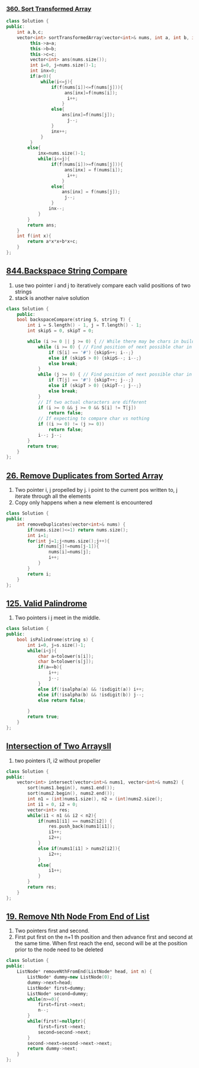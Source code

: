 ### [360. Sort Transformed Array](https://leetcode.com/problems/sort-transformed-array/)
```c++
class Solution {
public:
    int a,b,c;
    vector<int> sortTransformedArray(vector<int>& nums, int a, int b, int c) {
         this->a=a;
         this->b=b;
         this->c=c;
         vector<int> ans(nums.size());
         int i=0, j=nums.size()-1;
         int inx=0;
         if(a<0){
             while(i<=j){
                 if(f(nums[i])<=f(nums[j])){
                      ans[inx]=f(nums[i]);
                       i++;
                     }
                 else{
                     ans[inx]=f(nums[j]);
                       j--;
                 }
                 inx++;
             }
         }
        else{
            inx=nums.size()-1;
            while(i<=j){
                 if(f(nums[i])>=f(nums[j])){
                      ans[inx] = f(nums[i]);
                       i++;
                     }
                 else{
                     ans[inx] = f(nums[j]);
                      j--;
                 }
                inx--;
            }
        }
        return ans;    
    }
    int f(int x){
        return a*x*x+b*x+c;
    }
};
```

## [844.Backspace String Compare](https://leetcode.com/problems/backspace-string-compare/)
1. use two pointer i and j to iteratively compare each valid positions of two strings
2. stack is another naive solution

```c++
class Solution {
    public:
    bool backspaceCompare(string S, string T) {
        int i = S.length() - 1, j = T.length() - 1;
        int skipS = 0, skipT = 0;

        while (i >= 0 || j >= 0) { // While there may be chars in build(S) or build (T)
            while (i >= 0) { // Find position of next possible char in build(S)
                if (S[i] == '#') {skipS++; i--;}
                else if (skipS > 0) {skipS--; i--;}
                else break;
            }
            while (j >= 0) { // Find position of next possible char in build(T)
                if (T[j] == '#') {skipT++; j--;}
                else if (skipT > 0) {skipT--; j--;}
                else break;
            }
            // If two actual characters are different
            if (i >= 0 && j >= 0 && S[i] != T[j])
                return false;
            // If expecting to compare char vs nothing
            if ((i >= 0) != (j >= 0))
                return false;
            i--; j--;
        }
        return true;
    }
};
```

## [26. Remove Duplicates from Sorted Array](https://leetcode.com/problems/remove-duplicates-from-sorted-array/)
1. Two pointer i, j propelled by j. i point to the current pos written to, j iterate through all the elements
2. Copy only happens when a new element is encountered

```c++
class Solution {
public:
    int removeDuplicates(vector<int>& nums) {
        if(nums.size()<=1) return nums.size();
        int i=1;
        for(int j=1;j<nums.size();j++){
            if(nums[j]!=nums[j-1]){
                nums[i]=nums[j];
                i++;
            }
        }
        return i;
    }
};
```

## [125. Valid Palindrome](https://leetcode.com/problems/valid-palindrome/)
1. Two pointers i j meet in the middle.

```c++
class Solution {
public:
    bool isPalindrome(string s) {
        int i=0, j=s.size()-1;
        while(i<j){
            char a=tolower(s[i]);
            char b=tolower(s[j]);
            if(a==b){
                i++;
                j--;
            } 
            else if(!isalpha(a) && !isdigit(a)) i++;
            else if(!isalpha(b) && !isdigit(b)) j--;
            else return false;
            
        }
        return true;
    }
};
```


## [Intersection of Two ArraysII](https://leetcode.com/problems/intersection-of-two-arrays-ii/)
1. two pointers i1, i2 without propeller 

```c++
class Solution {
public:
    vector<int> intersect(vector<int>& nums1, vector<int>& nums2) {
        sort(nums1.begin(), nums1.end());
        sort(nums2.begin(), nums2.end());
        int n1 = (int)nums1.size(), n2 = (int)nums2.size();
        int i1 = 0, i2 = 0;
        vector<int> res;
        while(i1 < n1 && i2 < n2){
            if(nums1[i1] == nums2[i2]) {
                res.push_back(nums1[i1]);
                i1++;
                i2++;
            }
            else if(nums1[i1] > nums2[i2]){
                i2++;
            }
            else{
                i1++;
            }
        }
        return res;
    }
};
```

## [19. Remove Nth Node From End of List](https://leetcode.com/problems/remove-nth-node-from-end-of-list/)
1. Two pointers first and second.
2. First put first on the n+1 th position and then advance first and second at the same time. When first reach the end, second will be at the position prior to the node need to be deleted

```c++
class Solution {
public:
    ListNode* removeNthFromEnd(ListNode* head, int n) {
        ListNode* dummy=new ListNode(0);
        dummy->next=head;
        ListNode* first=dummy;
        ListNode* second=dummy;
        while(n>=0){
            first=first->next;
            n--;
        }
        while(first!=nullptr){
            first=first->next;
            second=second->next;
        }
        second->next=second->next->next;
        return dummy->next;
    }
};
```
